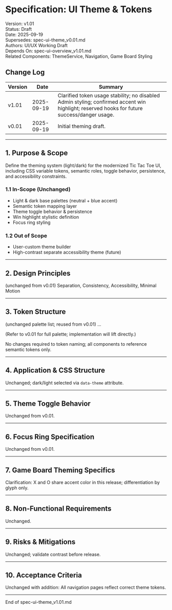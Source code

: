 # Specification: UI Theme & Tokens
Version: v1.01  
Status: Draft  
Date: 2025-09-19  
Supersedes: spec-ui-theme_v0.01.md  
Authors: UI/UX Working Draft  
Depends On: spec-ui-overview_v1.01.md  
Related Components: ThemeService, Navigation, Game Board Styling

## Change Log
| Version | Date | Summary |
|---------|------|---------|
| v1.01 | 2025-09-19 | Clarified token usage stability; no disabled Admin styling; confirmed accent win highlight; reserved hooks for future success/danger usage. |
| v0.01 | 2025-09-19 | Initial theming draft. |

---
## 1. Purpose & Scope
Define the theming system (light/dark) for the modernized Tic Tac Toe UI, including CSS variable tokens, semantic roles, toggle behavior, persistence, and accessibility constraints.

### 1.1 In-Scope (Unchanged)
- Light & dark base palettes (neutral + blue accent)
- Semantic token mapping layer
- Theme toggle behavior & persistence
- Win highlight stylistic definition
- Focus ring styling

### 1.2 Out of Scope
- User-custom theme builder
- High-contrast separate accessibility theme (future)

---
## 2. Design Principles
(unchanged from v0.01) Separation, Consistency, Accessibility, Minimal Motion

---
## 3. Token Structure
(unchanged palette list; reused from v0.01) ...

(Refer to v0.01 for full palette; implementation will lift directly.)

No changes required to token naming; all components to reference semantic tokens only.

---
## 4. Application & CSS Structure
Unchanged; dark/light selected via `data-theme` attribute.

---
## 5. Theme Toggle Behavior
Unchanged from v0.01.

---
## 6. Focus Ring Specification
Unchanged from v0.01.

---
## 7. Game Board Theming Specifics
Clarification: X and O share accent color in this release; differentiation by glyph only.

---
## 8. Non-Functional Requirements
Unchanged.

---
## 9. Risks & Mitigations
Unchanged; validate contrast before release.

---
## 10. Acceptance Criteria
Unchanged with addition: All navigation pages reflect correct theme tokens.

---
End of spec-ui-theme_v1.01.md
